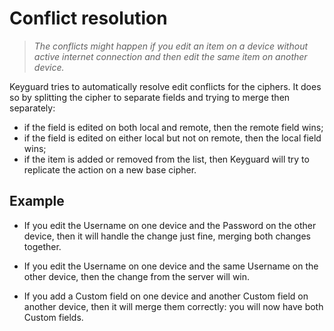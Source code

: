 # Conflict resolution

> _The conflicts might happen if you edit an item on a device without active internet connection and then 
edit the same item on another device._

Keyguard tries to automatically resolve edit conflicts for the ciphers. It does so by splitting the 
cipher to separate fields and trying to merge then separately:
- if the field is edited on both local and remote, then the remote field wins;
- if the field is edited on either local but not on remote, then the local field wins;
- if the item is added or removed from the list, then Keyguard will try to replicate the action on a new base cipher.

## Example

- If you edit the Username on one device and the Password on the other device, then it will handle the change just fine, merging both changes together.

- If you edit the Username on one device and the same Username on the other device, then the change from the server will win.

- If you add a Custom field on one device and another Custom field on another device, then it will merge them correctly: you will now have both Custom fields.
